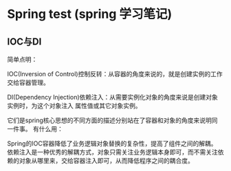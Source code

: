 # Spring test (spring 学习笔记)



## IOC与DI

简单点明：

IOC(Inversion of Control)控制反转：从容器的角度来说的，就是创建实例的工作交给容器管理。

DI(Dependency Injection)依赖注入：从需要实例化对象的角度来说是创建对象实例时，为这个对象注入 属性值或其它对象实例。

它们是spring核心思想的不同方面的描述分别站在了容器和对象的角度来说明同 一件事。 
有什么用：

Spring的IOC容器降低了业务逻辑对象替换的复杂性，提高了组件之间的解耦。 
依赖注入是一种优秀的解耦方式，对象只需关注业务逻辑本身即可，而不需关注依赖的对象从哪里来，交给容器注入即可，从而降低程序之间的耦合度。



